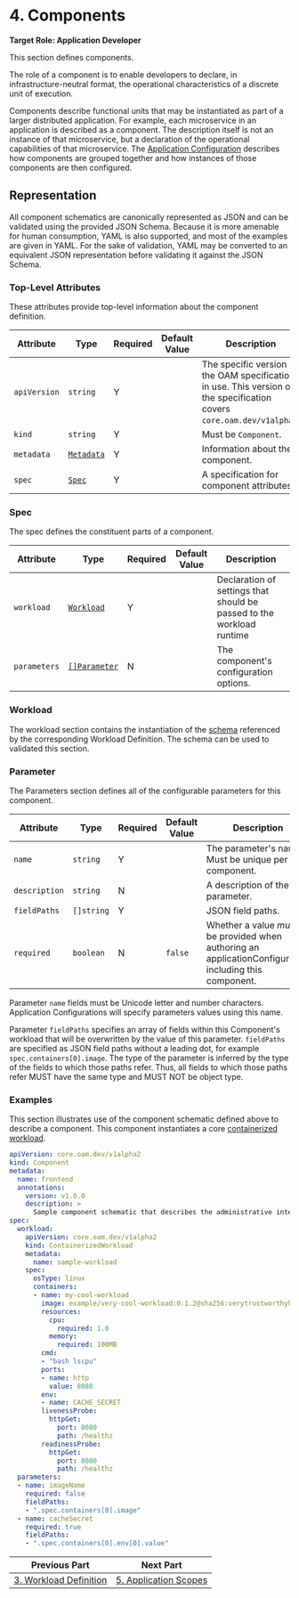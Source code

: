# 4. Components

**Target Role: Application Developer** 

This section defines components.

The role of a component is to enable developers to declare, in infrastructure-neutral format, the operational characteristics of a discrete unit of execution.

Components describe functional units that may be instantiated as part of a larger distributed application. For example, each microservice in an application is described as a component. The description itself is not an instance of that microservice, but a declaration of the operational capabilities of that microservice. The [Application Configuration](7.application_configuration.md) describes how components are grouped together and how instances of those components are then configured.

## Representation

All component schematics are canonically represented as JSON and can be validated using the provided JSON Schema. Because it is more amenable for human consumption, YAML is also supported, and most of the examples are given in YAML. For the sake of validation, YAML may be converted to an equivalent JSON representation before validating it against the JSON Schema.

### Top-Level Attributes

These attributes provide top-level information about the component definition.

| Attribute | Type | Required | Default Value | Description |
|-----------|------|----------|---------------|-------------|
| `apiVersion` | `string` | Y || The specific version of the OAM specification in use. This version of the specification covers `core.oam.dev/v1alpha2`. |
| `kind` | `string` | Y || Must be `Component`. |
| `metadata` | [`Metadata`](2.overview_and_terminology.md#metadata) | Y | | Information about the component. |
| `spec`| [`Spec`](#spec) | Y || A specification for component attributes. |

### Spec

The spec defines the constituent parts of a component.

| Attribute | Type | Required | Default Value | Description |
|-----------|------|----------|---------------|-------------|
| `workload` | [`Workload`](#workload) | Y | | Declaration of settings that should be passed to the workload runtime|
| `parameters` | [`[]Parameter`](#parameter) | N | | The component's configuration options. |

### Workload

The workload section contains the instantiation of the [schema](3.workload.md#DefinitionRef) referenced by the corresponding Workload Definition. The schema can be used to validated this section.

### Parameter

The Parameters section defines all of the configurable parameters for this component.

| Attribute | Type | Required | Default Value | Description |
|-----------|------|----------|---------------|-------------|
| `name` | `string` | Y | | The parameter's name. Must be unique per component. |
| `description` | `string` | N | | A description of the parameter. |
| `fieldPaths` | `[]string` | Y | | JSON field paths. |
| `required` | `boolean` | N |`false` | Whether a value _must_ be provided when authoring an applicationConfiguration including this component. |

Parameter `name` fields must be Unicode letter and number characters. Application Configurations will specify parameters values using this name.

Parameter `fieldPaths` specifies an array of fields within this Component's workload that will be overwritten by the value of this parameter. `fieldPaths` are specified as JSON field paths without a leading dot, for example `spec.containers[0].image`. The type of the parameter is inferred by the type of the fields to which those paths refer. Thus, all fields to which those paths refer MUST have the same type and MUST NOT be object type.

### Examples

This section illustrates use of the component schematic defined above to describe a component. This component instantiates a core [containerized workload](core/workloads/containerized_workload/containerized_workload.md).

```yaml
apiVersion: core.oam.dev/v1alpha2
kind: Component
metadata:
  name: frontend
  annotations:
    version: v1.0.0
    description: >
      Sample component schematic that describes the administrative interface for our Twitter bot.
spec:
  workload:
    apiVersion: core.oam.dev/v1alpha2
    kind: ContainerizedWorkload
    metadata:
      name: sample-workload
    spec:
      osType: linux
      containers:
      - name: my-cool-workload
        image: example/very-cool-workload:0.1.2@sha256:verytrustworthyhash
        resources:
          cpu:
            required: 1.0
          memory:
            required: 100MB
        cmd:
        - "bash lscpu"
        ports:
        - name: http
          value: 8080
        env:
        - name: CACHE_SECRET
        livenessProbe:
          httpGet:
            port: 8080
            path: /healthz
        readinessProbe:
          httpGet:
            port: 8080
            path: /healthz
  parameters: 
  - name: imageName
    required: false
    fieldPaths: 
    - ".spec.containers[0].image"
  - name: cacheSecret
    required: true
    fieldPaths:
    - ".spec.containers[0].env[0].value"
```

| Previous Part        | Next Part           | 
| ------------- |-------------| 
|[3. Workload Definition](3.workload.md) |  [5. Application Scopes](5.application_scopes.md)| 
